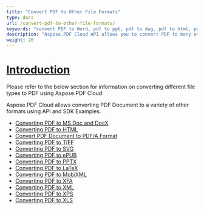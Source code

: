 ```yaml
---
title: "Convert PDF to Other File Formats"
type: docs
url: /convert-pdf-to-other-file-formats/
keywords: "convert PDF to Word, pdf to ppt, pdf to dwg, pdf to html, pdf to tiff, pdf to svg, pdf to epub, pdf to latex, pdf to xml, pdf to pcl, pdf to jpg, jpg to pdf, pdf to tiff, pdf to xps, pdf to excel, Python, Java, C#, PHP, Ruby, Swift, Android, Go"
description: "Aspose.PDF Cloud API allows you to convert PDF to many other file formats. You can convert PDF to Word, pdf to ppt, pdf to dwg, pdf to html, pdf to tiff, pdf to svg, pdf to epub, pdf to latex, pdf to xml, pdf to pcl, pdf to jpg, jpg to pdf, pdf to tiff, pdf to xps, pdf to excel by using the SDKs in various languages such as, C#, Java, Python, Ruby, PHP, Node.js, Swift, Android and Go."
weight: 20
---
```


# <ins>**Introduction**
Please refer to the below section for information on converting different file types to PDF using Aspose.PDF Cloud

Aspose.PDF Cloud allows converting PDF Document to a variety of other formats using API and SDK Examples. 

- [Converting PDF to MS Doc and DocX](/pdf/convert-pdf-document-to-doc-format/)
- [Converting PDF to HTML](/pdf/convert-pdf-document-to-html-format/)
- [Convert PDF Document to PDF/A Format](/pdf/convert-pdf-document-to-pdf/a-format/)
- [Converting PDF to TIFF](/pdf/convert-pdf-document-to-tiff-format/)
- [ Converting PDF to SVG](/pdf/convert-pdf-document-to-svg-format/)
- [Converting PDF to ePUB](/pdf/convert-pdf-document-to-epub-format/)
- [Converting PDF to PPTX](/pdf/convert-pdf-document-to-pptx-format/)
- [Converting PDF to LaTeX](/pdf/convert-pdf-document-to-latex-format/)
- [Converting PDF to MobiXML](/pdf/convert-pdf-document-to-mobixml-format/)
- [Converting PDF to XFA](/pdf/convert-xfa-based-pdf-forms-to-pdf-with-acroform/)
- [Converting PDF to XML](/pdf/convert-pdf-document-to-xml-format/)
- [Converting PDF to XPS](/pdf/convert-pdf-document-to-xps-format/)
- [Converting PDF to XLS](/pdf/convert-pdf-document-to-xls-format/)


